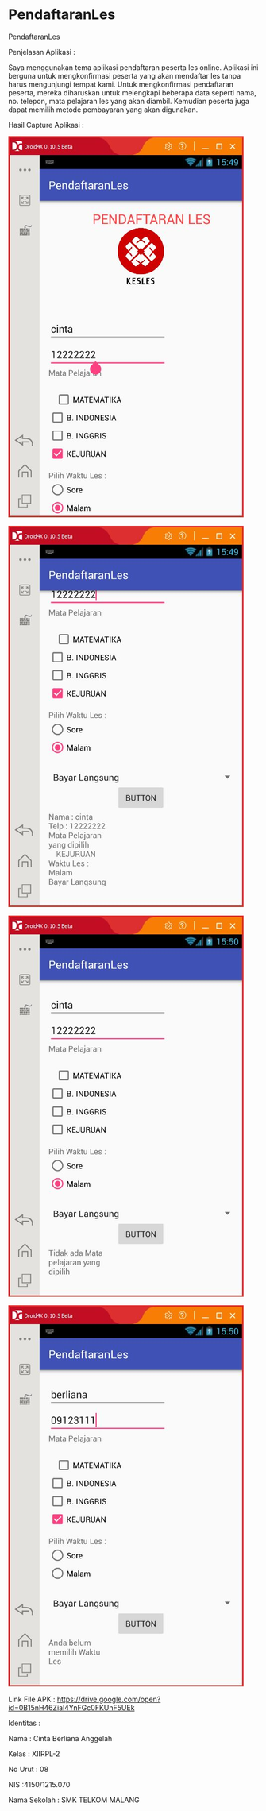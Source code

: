 # PendaftaranLes

PendaftaranLes


Penjelasan Aplikasi :

Saya menggunakan tema aplikasi pendaftaran peserta les online. Aplikasi ini berguna untuk mengkonfirmasi peserta yang akan mendaftar les tanpa harus mengunjungi tempat kami. Untuk mengkonfirmasi pendaftaran peserta, mereka diharuskan untuk melengkapi beberapa data seperti nama, no. telepon, mata pelajaran les yang akan diambil. Kemudian peserta juga dapat memilih metode pembayaran yang akan digunakan.


Hasil Capture Aplikasi :

![screenshot 1](https://github.com/cintaberliana/PendaftaranLes/blob/master/les1.JPG)

![screenshot 2](https://github.com/cintaberliana/PendaftaranLes/blob/master/les2.JPG)

![screenshot 3](https://github.com/cintaberliana/PendaftaranLes/blob/master/lesValidasi.JPG)

![screenshot 4](https://github.com/cintaberliana/PendaftaranLes/blob/master/lesValidasi2.JPG)


Link File APK : https://drive.google.com/open?id=0B15nH46Zial4YnFGc0FKUnF5UEk

Identitas :

Nama : Cinta Berliana Anggelah

Kelas : XIIRPL-2

No Urut : 08

NIS :4150/1215.070

Nama Sekolah : SMK TELKOM MALANG
